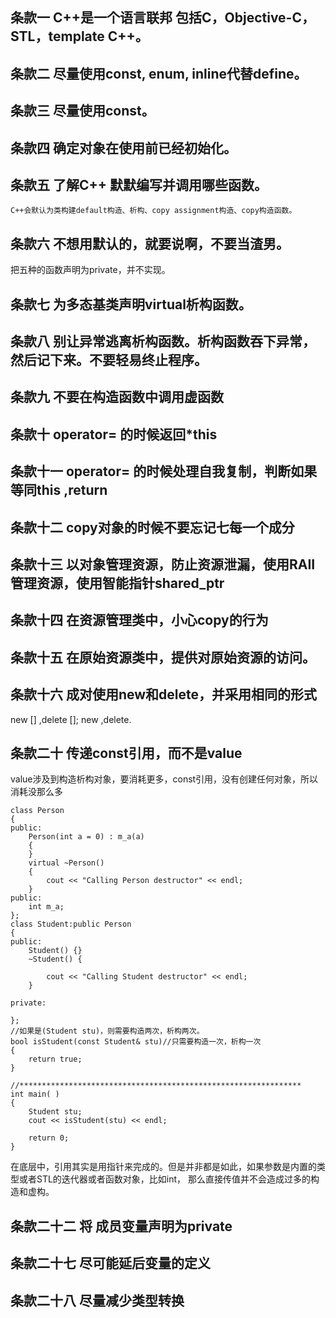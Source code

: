 ## 条款一  C++是一个语言联邦 包括C，Objective-C，STL，template C++。     

   
## 条款二  尽量使用const, enum, inline代替define。    

      
## 条款三  尽量使用const。      

    
## 条款四  确定对象在使用前已经初始化。        

     
## 条款五  了解C++ 默默编写并调用哪些函数。    
    C++会默认为类构建default构造、析构、copy assignment构造、copy构造函数。
    
## 条款六  不想用默认的，就要说啊，不要当渣男。

   把五种的函数声明为private，并不实现。
    
## 条款七  为多态基类声明virtual析构函数。

     
       
## 条款八  别让异常逃离析构函数。析构函数吞下异常，然后记下来。不要轻易终止程序。    

     
       
## 条款九  不要在构造函数中调用虚函数     

     
## 条款十  operator= 的时候返回*this      

     
## 条款十一  operator= 的时候处理自我复制，判断如果等同this ,return       

     
## 条款十二  copy对象的时候不要忘记七每一个成分       

     
## 条款十三  以对象管理资源，防止资源泄漏，使用RAII管理资源，使用智能指针shared_ptr       

     
## 条款十四  在资源管理类中，小心copy的行为       

    
## 条款十五  在原始资源类中，提供对原始资源的访问。

     
## 条款十六  成对使用new和delete，并采用相同的形式       
new [] ,delete []; new ,delete.    
     
## 条款二十  传递const引用，而不是value       
value涉及到构造析构对象，要消耗更多，const引用，没有创建任何对象，所以消耗没那么多    
```
class Person
{
public:
    Person(int a = 0) : m_a(a)
    {
    }
    virtual ~Person()
    {
        cout << "Calling Person destructor" << endl;
    }
public:
    int m_a;
};
class Student:public Person
{
public:
    Student() {}
    ~Student() {

        cout << "Calling Student destructor" << endl;
    }

private:

};
//如果是(Student stu)，则需要构造两次，析构两次。
bool isStudent(const Student& stu)//只需要构造一次，析构一次
{
    return true;
}

//***************************************************************
int main( )
{
    Student stu;
    cout << isStudent(stu) << endl;

    return 0;
}
```
在底层中，引用其实是用指针来完成的。但是并非都是如此，如果参数是内置的类型或者STL的迭代器或者函数对象，比如int，
那么直接传值并不会造成过多的构造和虚构。
    
## 条款二十二  将 成员变量声明为private       
      
## 条款二十七  尽可能延后变量的定义        

     
## 条款二十八  尽量减少类型转换       
